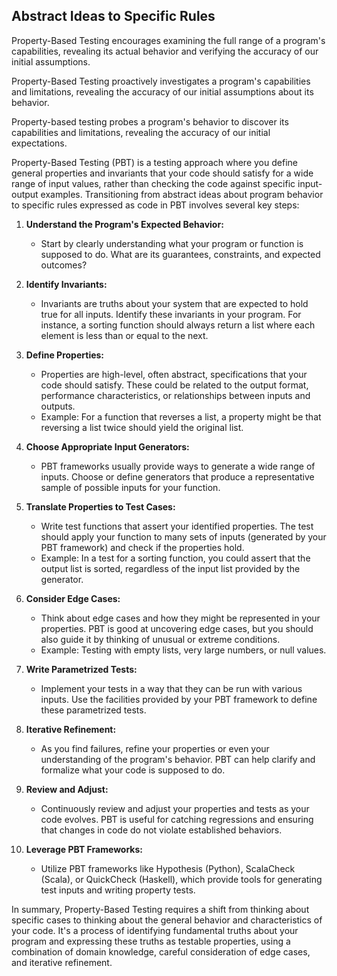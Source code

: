 ## Abstract Ideas to Specific Rules

Property-Based Testing encourages examining the full range of a program's capabilities, revealing its actual behavior and verifying the accuracy of our initial assumptions.

Property-Based Testing proactively investigates a program's capabilities and limitations, revealing the accuracy of our initial assumptions about its behavior.

Property-based testing probes a program's behavior to discover its capabilities and limitations, revealing the accuracy of our initial expectations.

Property-Based Testing (PBT) is a testing approach where you define general properties and invariants that your code should satisfy for a wide range of input values, rather than checking the code against specific input-output examples. Transitioning from abstract ideas about program behavior to specific rules expressed as code in PBT involves several key steps:

1. **Understand the Program's Expected Behavior:**
   - Start by clearly understanding what your program or function is supposed to do. What are its guarantees, constraints, and expected outcomes?

2. **Identify Invariants:**
   - Invariants are truths about your system that are expected to hold true for all inputs. Identify these invariants in your program. For instance, a sorting function should always return a list where each element is less than or equal to the next.

3. **Define Properties:**
   - Properties are high-level, often abstract, specifications that your code should satisfy. These could be related to the output format, performance characteristics, or relationships between inputs and outputs.
   - Example: For a function that reverses a list, a property might be that reversing a list twice should yield the original list.

4. **Choose Appropriate Input Generators:**
   - PBT frameworks usually provide ways to generate a wide range of inputs. Choose or define generators that produce a representative sample of possible inputs for your function.

5. **Translate Properties to Test Cases:**
   - Write test functions that assert your identified properties. The test should apply your function to many sets of inputs (generated by your PBT framework) and check if the properties hold.
   - Example: In a test for a sorting function, you could assert that the output list is sorted, regardless of the input list provided by the generator.

6. **Consider Edge Cases:**
   - Think about edge cases and how they might be represented in your properties. PBT is good at uncovering edge cases, but you should also guide it by thinking of unusual or extreme conditions.
   - Example: Testing with empty lists, very large numbers, or null values.

7. **Write Parametrized Tests:**
   - Implement your tests in a way that they can be run with various inputs. Use the facilities provided by your PBT framework to define these parametrized tests.

8. **Iterative Refinement:**
   - As you find failures, refine your properties or even your understanding of the program's behavior. PBT can help clarify and formalize what your code is supposed to do.

9. **Review and Adjust:**
   - Continuously review and adjust your properties and tests as your code evolves. PBT is useful for catching regressions and ensuring that changes in code do not violate established behaviors.

10. **Leverage PBT Frameworks:**
    - Utilize PBT frameworks like Hypothesis (Python), ScalaCheck (Scala), or QuickCheck (Haskell), which provide tools for generating test inputs and writing property tests.

In summary, Property-Based Testing requires a shift from thinking about specific cases to thinking about the general behavior and characteristics of your code. It's a process of identifying fundamental truths about your program and expressing these truths as testable properties, using a combination of domain knowledge, careful consideration of edge cases, and iterative refinement.
